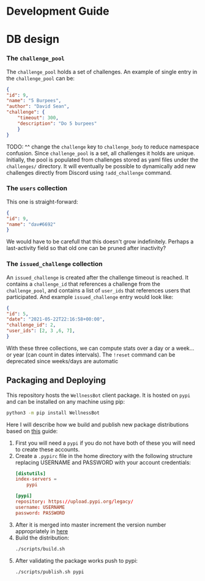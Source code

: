 # Development Guide

# DB design
### The `challenge_pool`
The `challenge_pool` holds a set of challenges.
An example of single entry in the `challenge_pool` can be:
```json
{
"id": 9,
"name": "5 Burpees",
"author": "David Sean",
"challenge": {
    "timeout": 300,
    "description": "Do 5 burpees"
    }
}
```
TODO: ^^ change the `challenge` key to `challenge_body` to reduce namespace confusion.
Since `challenge_pool` is a set, all challenges it holds are unique.
Initially, the pool is populated from challenges stored as yaml files under the `challenges/` directory.
It will eventually be possible to dynamically add new challenges directly from Discord using `!add_challenge` command.

### The `users` collection
This one is straight-forward:
```json
{
"id": 9,
"name": "dav#6692"
}
```
We would have to be carefull that this doesn't grow indefinitely. Perhaps a last-activity field so that old one can be pruned after inactivity?

### The `issued_challenge` collection

An `issued_challenge` is created after the challenge timeout is reached.
It contains a `challenge_id` that references a challenge from the `challenge_pool`, and contains a list of `user_ids` that references users that participated.
And example `issued_challenge` entry would look like:
```json
{
"id": 5,
"date": "2021-05-22T22:16:58+00:00",
"challenge_id": 2,
"user_ids": [2, 3 ,6, 7],
}
```

With these three collections, we can compute stats over a day or a week... or year (can count in dates intervals).
The `!reset` command can be deprecated since weeks/days are automatic

## Packaging and Deploying
This repository hosts the `WellnessBot` client package. It is hosted on `pypi` and can be installed on any machine using pip:
```bash
python3 -m pip install WellnessBot
```

Here I will describe how we build and publish new package distributions based on [this](https://www.codementor.io/@arpitbhayani/host-your-python-package-using-github-on-pypi-du107t7ku) guide:

1. First you will need a `pypi` if you do not have both of these you will need to create these accounts.
2. Create a `.pypirc` file in the home directory with the following structure replacing USERNAME and PASSWORD with your account credentials:
    ```rc
    [distutils]
    index-servers =
        pypi

    [pypi]
    repository: https://upload.pypi.org/legacy/
    username: USERNAME
    password: PASSWORD
    ```
4. After it is merged into master increment the version number appropriately in [here](../app/__version__.py)
5. Build the distribution:
    ```bash
    ./scripts/build.sh
    ```
6. After validating the package works push to pypi:
    ```bash
    ./scripts/publish.sh pypi
    ```
